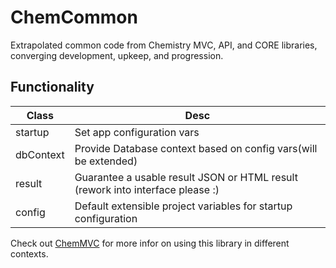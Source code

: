 # ChemCommon
 
Extrapolated common code from Chemistry MVC, API, and CORE libraries, converging development, upkeep, and progression.

## Functionality

| Class | Desc |
| ----- | ---- |
| startup | Set app configuration vars |
| dbContext | Provide Database context based on config vars(will be extended)|
| result | Guarantee a usable result JSON or HTML result (rework into interface please :) |
| config | Default extensible project variables for startup configuration |

Check out [ChemMVC](https://github.com/shaneburns/ChemMVC) for more infor on using this library in different contexts.